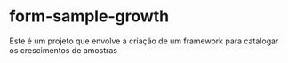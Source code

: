 # form-sample-growth
Este é um projeto que envolve a criação de um framework para catalogar os crescimentos de amostras
